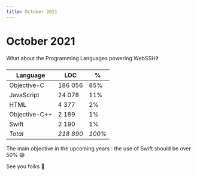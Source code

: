 ```yaml
---
title: October 2021
---
```


# October 2021

What about the Programming Languages powering WebSSH:question:

| Language | LOC | % |
| --- | --- | --- |
| Objective-C | 186 056 | 85% |
| JavaScript | 24 078 | 11% |
| HTML | 4 377 | 2% |
| Objective-C++ | 2 189 | 1% |
| Swift | 2 190 | 1% |
| *Total* | *218 890* | *100%* |

The main objective in the upcoming years : the use of Swift should be over 50% :sweat_smile:

See you folks :wave: